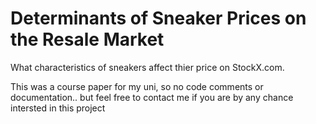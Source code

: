 # Determinants of Sneaker Prices on the Resale Market
What characteristics of sneakers affect thier price on StockX.com.

This was a course paper for my uni, so no code comments or documentation.. but feel free to contact me if you are by any chance intersted in this project
